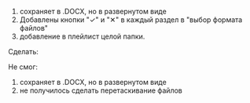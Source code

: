 1) сохраняет в .DOCX, но в развернутом виде
2) Добавлены кнопки "✓" и "✕" в каждый раздел в "выбор формата файлов"
3) добавление в плейлист целой папки.



Сделать: 

Не смог:
1) сохраняет в .DOCX, но в развернутом виде
2) не получилось сделать перетаскивание файлов
